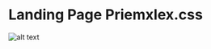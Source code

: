 # Landing Page Priemxlex.css

![alt text](https://sksinn.com/uploads/slider/Untitled%20design%20(2).gif?raw=true)


